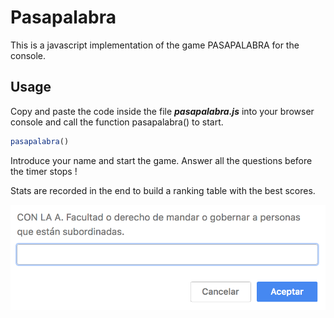 # Pasapalabra

This is a javascript implementation of the game PASAPALABRA for the console.

## Usage

Copy and paste the code inside the file _**pasapalabra.js**_ into your browser console and call the function pasapalabra() to start.

```js
pasapalabra()
```

Introduce your name  and start the game. Answer all the questions before the timer stops !

Stats are recorded in the end to build a ranking table with the best scores.

![pasapalabra](foto.png)
